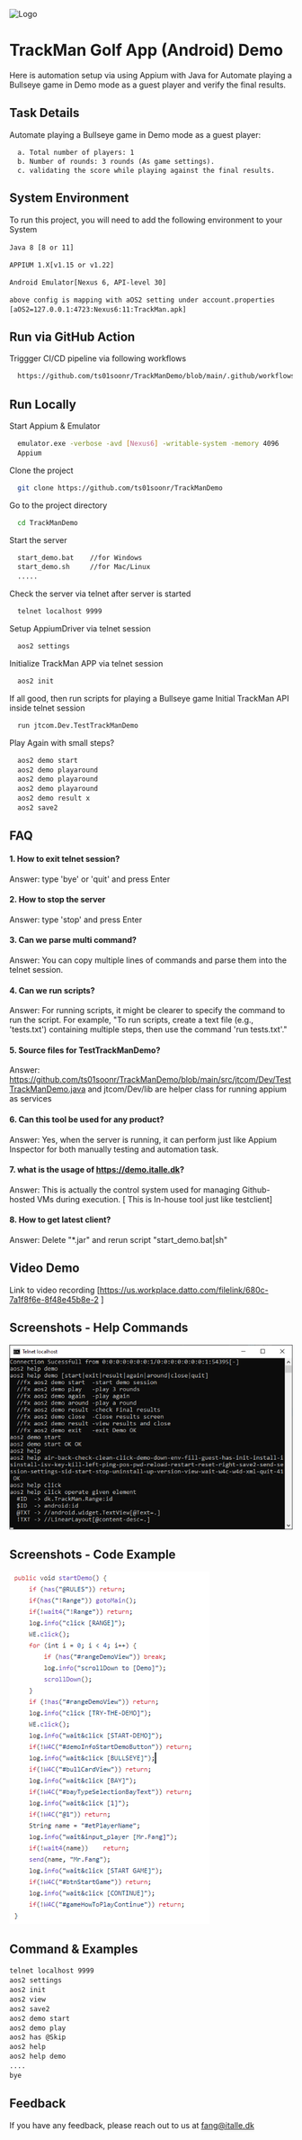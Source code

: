 
![Logo](https://redbourngolfclub.co.uk/wp-content/uploads/2020/12/Web-Header1.jpg)

# TrackMan Golf App (Android) Demo

Here is automation setup via using Appium with Java for
Automate playing a Bullseye game in Demo mode as a guest player and verify the final results.




## Task Details

Automate playing a Bullseye game in Demo mode as a guest player:

```
  a. Total number of players: 1
  b. Number of rounds: 3 rounds (As game settings).
  c. validating the score while playing against the final results.
```
    


## System Environment

To run this project, you will need to add the following environment to your System

`Java 8 [8 or 11]`

`APPIUM 1.X[v1.15 or v1.22]`

`Android Emulator[Nexus 6, API-level 30]`

`above config is mapping with aOS2 setting under account.properties [aOS2=127.0.0.1:4723:Nexus6:11:TrackMan.apk]`



## Run via GitHub Action

Triggger CI/CD pipeline via following workflows

```bash
  https://github.com/ts01soonr/TrackManDemo/blob/main/.github/workflows/run-test.yml
```

## Run Locally

Start Appium & Emulator

```bash
  emulator.exe -verbose -avd [Nexus6] -writable-system -memory 4096
  Appium 
```

Clone the project
```bash
  git clone https://github.com/ts01soonr/TrackManDemo
```

Go to the project directory
```bash
  cd TrackManDemo
```

Start the server

```bash
  start_demo.bat    //for Windows
  start_demo.sh     //for Mac/Linux
  .....
```

Check the server via telnet after server is started

```bash
  telnet localhost 9999
```
Setup AppiumDriver via telnet session

```bash
  aos2 settings
```
Initialize TrackMan APP via telnet session

```bash
  aos2 init
```

If all good, then run scripts for playing a Bullseye game
Initial TrackMan API inside telnet session

```bash
  run jtcom.Dev.TestTrackManDemo
```

Play Again with small steps?

```bash
  aos2 demo start
  aos2 demo playaround
  aos2 demo playaround
  aos2 demo playaround
  aos2 demo result x
  aos2 save2
```


## FAQ



#### 1. How to exit telnet session?

Answer: type 'bye' or 'quit' and press Enter 

#### 2. How to stop the server

Answer: type 'stop' and press Enter

#### 3. Can we parse multi command?

Answer: You can copy multiple lines of commands and parse them into the telnet session.

#### 4. Can we run scripts?

Answer: For running scripts, it might be clearer to specify the command to run the script. For example, "To run scripts, create a text file (e.g., 'tests.txt') containing multiple steps, then use the command 'run tests.txt'."

#### 5. Source files for TestTrackManDemo?
Answer: https://github.com/ts01soonr/TrackManDemo/blob/main/src/jtcom/Dev/TestTrackManDemo.java and jtcom/Dev/lib are helper class for running appium as services

#### 6. Can this tool be used for any product?

Answer: Yes, when the server is running, it can perform just like Appium Inspector for both manually testing and automation task. 

#### 7. what is the usage of https://demo.italle.dk?

Answer: This is actually the control system used for managing Github-hosted VMs during execution. [ This is In-house tool just like testclient]

#### 8. How to get latest client?

Answer: Delete "*.jar" and rerun script "start_demo.bat|sh" 

## Video Demo

Link to video recording [https://us.workplace.datto.com/filelink/680c-7a1f8f6e-8f48e45b8e-2 ]

## Screenshots - Help Commands
![App Screenshot](res/help.png)
## Screenshots - Code Example
![App Screenshot](res/example_code.png)

## Command & Examples

```bash
telnet localhost 9999
aos2 settings
aos2 init
aos2 view
aos2 save2
aos2 demo start
aos2 demo play
aos2 has @Skip
aos2 help
aos2 help demo
....
bye

```


## Feedback

If you have any feedback, please reach out to us at fang@italle.dk

